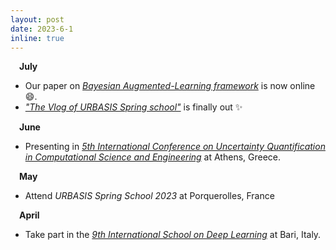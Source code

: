 ```yaml
---
layout: post
date: 2023-6-1
inline: true
---
```



&emsp;**July**
- Our paper on *<a href='https://www.researchgate.net/publication/372476099_A_Bayesian_Augmented-Learning_framework_for_spectral_uncertainty_quantification_of_incomplete_records_of_stochastic_processes'> Bayesian Augmented-Learning framework</a>* is now online :smile:.
- *<a href='https://urbasis-eu.osug.fr/'>"The Vlog of URBASIS Spring school"</a>*  is finally out :sparkles: 

&emsp;**June**
- Presenting in *<a href="https://2023.uncecomp.org/">5th International Conference on Uncertainty Quantification in Computational Science and Engineering</a>* at Athens, Greece.

&emsp;**May**
- Attend *URBASIS Spring School 2023* at Porquerolles, France

&emsp;**April**
- Take part in the *<a href="https://deeplearn.irdta.eu/2023sp/">9th International School on Deep Learning</a>* at Bari, Italy.
